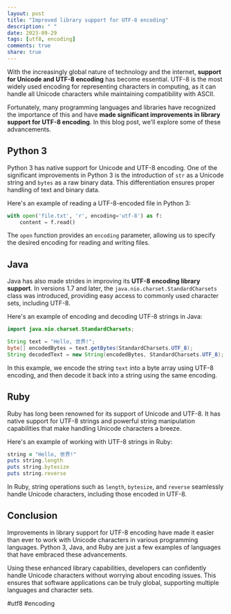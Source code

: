 ```yaml
---
layout: post
title: "Improved library support for UTF-8 encoding"
description: " "
date: 2023-09-29
tags: [utf8, encoding]
comments: true
share: true
---
```


With the increasingly global nature of technology and the internet, **support for Unicode and UTF-8 encoding** has become essential. UTF-8 is the most widely used encoding for representing characters in computing, as it can handle all Unicode characters while maintaining compatibility with ASCII.

Fortunately, many programming languages and libraries have recognized the importance of this and have **made significant improvements in library support for UTF-8 encoding**. In this blog post, we'll explore some of these advancements.

## Python 3

Python 3 has native support for Unicode and UTF-8 encoding. One of the significant improvements in Python 3 is the introduction of `str` as a Unicode string and `bytes` as a raw binary data. This differentiation ensures proper handling of text and binary data.

Here's an example of reading a UTF-8-encoded file in Python 3:

```python
with open('file.txt', 'r', encoding='utf-8') as f:
    content = f.read()
```

The `open` function provides an `encoding` parameter, allowing us to specify the desired encoding for reading and writing files.

## Java

Java has also made strides in improving its **UTF-8 encoding library support**. In versions 1.7 and later, the `java.nio.charset.StandardCharsets` class was introduced, providing easy access to commonly used character sets, including UTF-8.

Here's an example of encoding and decoding UTF-8 strings in Java:

```java
import java.nio.charset.StandardCharsets;

String text = "Hello, 世界!";
byte[] encodedBytes = text.getBytes(StandardCharsets.UTF_8);
String decodedText = new String(encodedBytes, StandardCharsets.UTF_8);
```

In this example, we encode the string `text` into a byte array using UTF-8 encoding, and then decode it back into a string using the same encoding.

## Ruby

Ruby has long been renowned for its support of Unicode and UTF-8. It has native support for UTF-8 strings and powerful string manipulation capabilities that make handling Unicode characters a breeze.

Here's an example of working with UTF-8 strings in Ruby:

```ruby
string = "Hello, 世界!"
puts string.length
puts string.bytesize
puts string.reverse
```

In Ruby, string operations such as `length`, `bytesize`, and `reverse` seamlessly handle Unicode characters, including those encoded in UTF-8.

## Conclusion

Improvements in library support for UTF-8 encoding have made it easier than ever to work with Unicode characters in various programming languages. Python 3, Java, and Ruby are just a few examples of languages that have embraced these advancements.

Using these enhanced library capabilities, developers can confidently handle Unicode characters without worrying about encoding issues. This ensures that software applications can be truly global, supporting multiple languages and character sets.

#utf8 #encoding